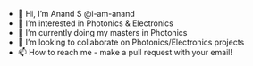 - 👋 Hi, I’m Anand S @i-am-anand
- 👀 I’m interested in Photonics & Electronics
- 🌱 I’m currently doing my masters in Photonics
- 💞️ I’m looking to collaborate on Photonics/Electronics projects
- 📫 How to reach me - make a pull request with your email!

<!---
i-am-anand/i-am-anand is a ✨ special ✨ repository because its `README.md` (this file) appears on your GitHub profile.
You can click the Preview link to take a look at your changes.
--->
